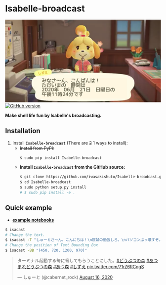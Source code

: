 # Isabelle-broadcast

![Isabelle-broadcast](image/Isabelle-broadcast.example.png)
[![GitHub version](https://badge.fury.io/gh/iwasakishuto%2FTranslation-Gummy.svg)](https://github.com/iwasakishuto/Isabelle-broadcast)

**Make shell life fun by Isabelle's broadcasting.**

## Installation

1. Install **`Isabelle-broadcast`** (There are ~~2~~ 1 ways to install):
    - ~~Install from PyPI:~~
        ```sh
        $ sudo pip install Isabelle-broadcast
        ```
   - **Install `Isabelle-broadcast` from the GitHub source:**
       ```sh
       $ git clone https://github.com/iwasakishuto/Isabelle-broadcast.git
       $ cd Isabelle-broadcast
       $ sudo python setup.py install
       # $ sudo pip install -e .
       ```

## Quick example

- **[example notebooks](https://nbviewer.jupyter.org/github/iwasakishuto/Isabelle-broadcast/blob/master/examples/)**

```sh
$ isacast
# Change the text.
$ isacast -T "しゅーとさ〜ん、こんにちは！\n院試の勉強しろ。\nパソコンぶっ壊すぞ。"
# Change the position of Text Bounding Box
$ isacast -BB "(450, 720, 1200, 970)"
```

<div>
<blockquote class="twitter-tweet"><p lang="ja" dir="ltr">ターミナル起動する毎に脅してもらうことにした。<a href="https://twitter.com/hashtag/%E3%81%A9%E3%81%86%E3%81%B6%E3%81%A4%E3%81%AE%E6%A3%AE?src=hash&amp;ref_src=twsrc%5Etfw">#どうぶつの森</a> <a href="https://twitter.com/hashtag/%E3%81%82%E3%81%A4%E3%81%BE%E3%82%8C%E3%81%A9%E3%81%86%E3%81%B6%E3%81%A4%E3%81%AE%E6%A3%AE?src=hash&amp;ref_src=twsrc%5Etfw">#あつまれどうぶつの森</a> <a href="https://twitter.com/hashtag/%E3%81%82%E3%81%A4%E6%A3%AE?src=hash&amp;ref_src=twsrc%5Etfw">#あつ森</a> <a href="https://twitter.com/hashtag/%E3%81%97%E3%81%9A%E3%81%88?src=hash&amp;ref_src=twsrc%5Etfw">#しずえ</a> <a href="https://t.co/71rZ6RCqgS">pic.twitter.com/71rZ6RCqgS</a></p>&mdash; しゅーと (@cabernet_rock) <a href="https://twitter.com/cabernet_rock/status/1294862295319814145?ref_src=twsrc%5Etfw">August 16, 2020</a></blockquote>
</div>